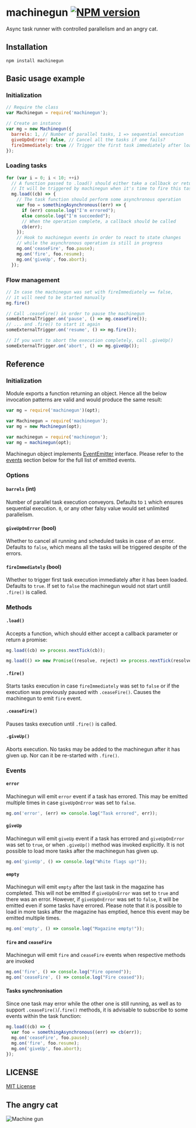 # machinegun [![NPM version](https://badge.fury.io/js/machinegun.svg)](https://badge.fury.io/js/machinegun)

Async task runner with controlled parallelism and an angry cat.

## Installation

`npm install machinegun`

## Basic usage example

### Initialization

```javascript
// Require the class
var Machinegun = require('machinegun');

// Create an instance
var mg = new Machinegun({
  barrels: 1, // Number of parallel tasks, 1 => sequential execution
  giveUpOnError: false, // Cancel all the tasks if one fails?
  fireImmediately: true // Trigger the first task immediately after loading?
});
```

### Loading tasks

```javascript
for (var i = 0; i < 10; ++i)
  // A function passed to .load() should either take a callback or return a promise
  // It will be triggered by machinegun when it's time to fire this task
  mg.load((cb) => {
    // The task function should perform some asynchronous operation
    var foo = somethingAsynchronous((err) => {
      if (err) console.log("I'm errored");
      else console.log("I'm succeeded");
      // When the operation complete, a callback should be called
      cb(err);
    });
    // Hook to machinegun events in order to react to state changes
    // while the asynchronous operation is still in progress
    mg.on('ceaseFire', foo.pause);
    mg.on('fire', foo.resume);
    mg.on('giveUp', foo.abort);
  });
```

### Flow management

```javascript
// In case the machinegun was set with fireImmediately == false,
// it will need to be started manually
mg.fire()

// Call .ceaseFire() in order to pause the machinegun
someExternalTrigger.on('pause', () => mg.ceaseFire());
// ... and .fire() to start it again
someExternalTrigger.on('resume', () => mg.fire());

// If you want to abort the execution completely, call .giveUp()
someExternalTrigger.on('abort', () => mg.giveUp());
```

## Reference

### Initialization

Module exports a function returning an object. Hence all the below invocation patterns are valid and would produce the same result:

```javascript
var mg = require('machinegun')(opt);
```
```javascript
var Machinegun = require('machinegun');
var mg = new Machinegun(opt);
```
```javascript
var machinegun = require('machinegun');
var mg = machinegun(opt);
```

Machinegun object implements [EventEmitter](https://nodejs.org/api/events.html) interface. Please refer to the [events](#events) section below for the full list of emitted events.

### Options

#### `barrels` (int)
Number of parallel task execution conveyors. Defaults to `1` which ensures sequential execution. `0`, or any other falsy value would set unlimited parallelism.

#### `giveUpOnError` (bool)
Whether to cancel all running and scheduled tasks in case of an error. Defaults to `false`, which means all the tasks will be triggered despite of the errors.

#### `fireImmediately` (bool)
Whether to trigger first task execution immediately after it has been loaded. Defaults to `true`. If set to `false` the machinegun would not start untill `.fire()` is called.

### Methods

#### `.load()`

Accepts a function, which should either accept a callback parameter or return a promise:

```javascript
mg.load((cb) => process.nextTick(cb));
```
```javascript
mg.load(() => new Promise((resolve, reject) => process.nextTick(resolve)));
```

#### `.fire()`

Starts tasks execution in case `fireImmediately` was set to `false` or if the execution was previously paused with `.ceaseFire()`. Causes the machinegun to emit `fire` event.

#### `.ceaseFire()`

Pauses tasks execution until `.fire()` is called.

#### `.giveUp()`

Aborts execution. No tasks may be added to the machinegun after it has given up. Nor can it be re-started with `.fire()`.

### Events

#### `error`

Machinegun will emit `error` event if a task has errored. This may be emitted multiple times in case `giveUpOnError` was set to `false`.
```javascript
mg.on('error', (err) => console.log("Task errored", err));
```

#### `giveUp`

Machinegun will emit `giveUp` event if a task has errored and `giveUpOnError` was set to `true`, or when `.giveUp()` method was invoked explicitly.
It is not possible to load more tasks after the machinegun has given up.
```javascript
mg.on('giveUp', () => console.log("White flags up!"));
```

#### `empty`

Machinegun will emit `empty` after the last task in the magazine has completed.
This will not be emitted if `giveUpOnError` was set to `true` and there was an error.
However, if `giveUpOnError` was set to `false`, it will be emitted even if some tasks have errored.
Please note that it is possible to load in more tasks after the magazine has emptied, hence this event may be emitted multiple times.
```javascript
mg.on('empty', () => console.log("Magazine empty!"));
```

#### `fire` and `ceaseFire`

Machinegun will emit `fire` and `ceaseFire` events when respective methods are invoked
```javascript
mg.on('fire', () => console.log("Fire opened"));
mg.on('ceaseFire', () => console.log("Fire ceased"));
```

#### Tasks synchronisation

Since one task may error while the other one is still running, as well as to support `.ceaseFire()`/`.fire()` methods, it is advisable to subscribe to some events within the task function:
```javascript
mg.load((cb) => {
  var foo = somethingAsynchronous((err) => cb(err));
  mg.on('ceaseFire', foo.pause);
  mg.on('fire', foo.resume);
  mg.on('giveUp', foo.abort);
});
```

## LICENSE

[MIT License](http://en.wikipedia.org/wiki/MIT_License)

## The angry cat

![Machine gun](https://media.giphy.com/media/f2fVSJWddYb6g/giphy.gif)